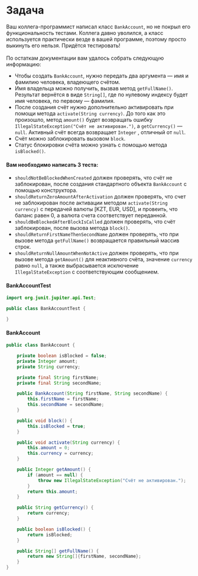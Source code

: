 # Задача

Ваш коллега-программист написал класс `BankAccount`, но не покрыл его функциональность тестами. Коллега давно уволился,
а класс используется практически везде в вашей программе, поэтому просто выкинуть его нельзя. Придётся тестировать!
<br><br>
По остаткам документации вам удалось собрать следующую информацию:

* Чтобы создать `BankAccount`, нужно передать два аргумента — имя и фамилию человека, владеющего счётом.
* Имя владельца можно получить, вызвав метод `getFullName()`. Результат вернётся в виде `String[]`, где по нулевому
  индексу будет имя человека, по первому — фамилия.
* После создания счёт нужно дополнительно активировать при помощи метода `activate(String currency)`. До того как это
  произошло, метод `amount()` будет возвращать ошибку `IllegalStateException("Счёт не активирован.")`,
  а `getCurrency()` — `null`. Активный счёт всегда возвращает `Integer` , отличный от `null`.
* Счёт можно заблокировать вызовом `block`.
* Статус блокировки счёта можно узнать с помощью метода `isBlocked()`.
  <br>

#### Вам необходимо написать 3 теста:

* `shouldNotBeBlockedWhenCreated` должен проверять, что счёт не заблокирован, после создания стандартного
  объекта `BankAccount` с помощью конструктора.
* `shouldReturnZeroAmountAfterActivation` должен проверять, что счет не заблокирован после активации
  методом `activate(String currency)` с передачей валюты [KZT, EUR, USD], и провеить, что баланс равен 0, а валюта
  счета соответствует переданной.
* `shouldBeBlockedAfterBlockIsCalled` должен проверять, что счёт заблокирован, после вызова метода `block()`.
* `shouldReturnFirstNameThenSecondName` должен проверять, что при вызове метода `getFullName()` возвращается правильный
  массив строк.
* `shouldReturnNullAmountWhenNotActive` должен проверять, что при вызове метода `getAmount()` для неактивного счёта,
  значение `currency` равно `null`, а также выбрасывается исключение `IllegalStateException` с соответствующим
  сообщением.

#### BankAccountTest

```java
import org.junit.jupiter.api.Test;

public class BankAccountTest {

}
```

#### BankAccount

```java
public class BankAccount {

    private boolean isBlocked = false;
    private Integer amount;
    private String currency;

    private final String firstName;
    private final String secondName;

    public BankAccount(String firstName, String secondName) {
        this.firstName = firstName;
        this.secondName = secondName;
    }

    public void block() {
        this.isBlocked = true;
    }

    public void activate(String currency) {
        this.amount = 0;
        this.currency = currency;
    }

    public Integer getAmount() {
        if (amount == null) {
            throw new IllegalStateException("Счёт не активирован.");
        }
        return this.amount;
    }

    public String getCurrency() {
        return currency;
    }

    public boolean isBlocked() {
        return isBlocked;
    }

    public String[] getFullName() {
        return new String[]{firstName, secondName};
    }
}

```